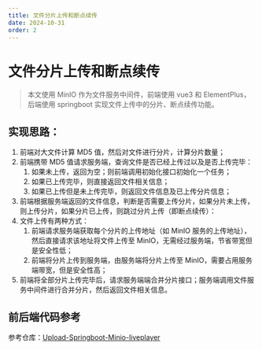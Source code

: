 ```yaml
---
title: 文件分片上传和断点续传
date: 2024-10-31
order: 2
---
```


# 文件分片上传和断点续传

> 本文使用 MinIO 作为文件服务中间件，前端使用 vue3 和 ElementPlus，后端使用 springboot 实现文件上传中的分片、断点续传功能。

## 实现思路：

1. 前端对大文件计算 MD5 值，然后对文件进行分片，计算分片数量；
2. 前端携带 MD5 值请求服务端，查询文件是否已经上传过以及是否上传完毕：
    1. 如果未上传，返回为空；则前端调用初始化接口初始化一个任务；
    2. 如果已上传完毕，则直接返回文件相关信息；
    3. 如果已上传但是未上传完毕，则返回文件信息及已上传分片信息；
3. 前端根据服务端返回的文件信息，判断是否需要上传分片，如果分片未上传，则上传分片，如果分片已上传，则跳过分片上传（即断点续传）：
4. 文件上传有两种方式：
    1. 前端请求服务端获取每个分片的上传地址（如 MinIO 服务的上传地址），然后直接请求该地址将文件上传至 MinIO，无需经过服务端，节省带宽但是安全性低；
    2. 前端将分片上传到服务端，由服务端将分片上传至 MinIO，需要占用服务端带宽，但是安全性高；
5. 前端将全部分片上传完毕后，请求服务端端合并分片接口；服务端调用文件服务中间件进行合并分片，然后返回文件相关信息。

## 前后端代码参考

参考仓库：[Upload-Springboot-Minio-liveplayer](https://github.com/KKJava1/Upload-Springboot-Minio-liveplayer)